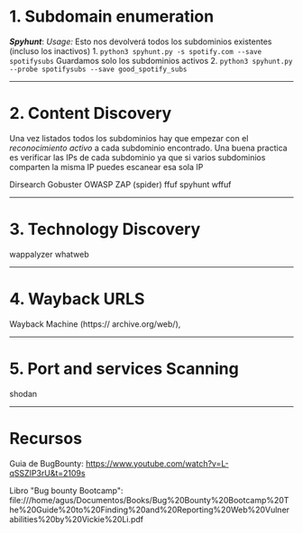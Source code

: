 # 1. Subdomain enumeration

***Spyhunt***: 
	 *Usage:* 
	 Esto nos devolverá todos los subdominios existentes (incluso los inactivos)
	 1. `python3 spyhunt.py -s spotify.com --save spotifysubs`
	 Guardamos solo los subdominios activos
	 2. `python3 spyhunt.py --probe spotifysubs --save good_spotify_subs`
	
---
# 2. Content Discovery
Una vez listados todos los subdominios hay que empezar con el *reconocimiento activo* a cada subdominio encontrado. Una buena practica es verificar las IPs de cada subdominio ya que si varios subdominios comparten la misma IP puedes escanear esa sola IP

Dirsearch
Gobuster
OWASP ZAP (spider)
ffuf
spyhunt
wffuf

---
# 3. Technology Discovery
wappalyzer
whatweb

---
# 4. Wayback URLS
Wayback Machine (https:// archive.org/web/),

---
# 5. Port and services Scanning

shodan

---
# Recursos
Guia de BugBounty: https://www.youtube.com/watch?v=L-qSSZIP3rU&t=2109s

Libro "Bug bounty Bootcamp": file:///home/agus/Documentos/Books/Bug%20Bounty%20Bootcamp%20The%20Guide%20to%20Finding%20and%20Reporting%20Web%20Vulnerabilities%20by%20Vickie%20Li.pdf
